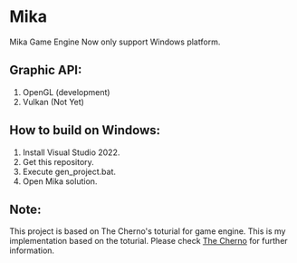 # Mika
Mika Game Engine
Now only support Windows platform.

## Graphic API:
1. OpenGL (development)
2. Vulkan (Not Yet)

## How to build on Windows:
1. Install Visual Studio 2022.
2. Get this repository.
3. Execute gen_project.bat.
4. Open Mika solution.

## Note:
This project is based on The Cherno's toturial for game engine.
This is my implementation based on the toturial.
Please check [The Cherno](https://www.youtube.com/@TheCherno) for further information.